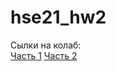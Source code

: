 # hse21_hw2

Сылки на колаб:<br>
[Часть 1](https://colab.research.google.com/drive/1M0vmOGNZ5LG8Xx6b_uv56rVTJTD5S82J#scrollTo=G8P8PpoklHLs)
[Часть 2]()
